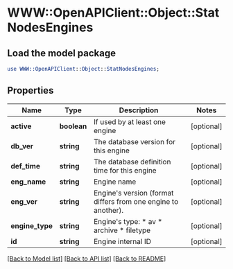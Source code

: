 # WWW::OpenAPIClient::Object::StatNodesEngines

## Load the model package
```perl
use WWW::OpenAPIClient::Object::StatNodesEngines;
```

## Properties
Name | Type | Description | Notes
------------ | ------------- | ------------- | -------------
**active** | **boolean** | If used by at least one engine | [optional] 
**db_ver** | **string** | The database version for this engine | [optional] 
**def_time** | **string** | The database definition time for this engine | [optional] 
**eng_name** | **string** | Engine name | [optional] 
**eng_ver** | **string** | Engine&#39;s version (format differs from one engine to another). | [optional] 
**engine_type** | **string** | Engine&#39;s type:    * av   * archive   * filetype  | [optional] 
**id** | **string** | Engine internal ID | [optional] 

[[Back to Model list]](../README.md#documentation-for-models) [[Back to API list]](../README.md#documentation-for-api-endpoints) [[Back to README]](../README.md)


